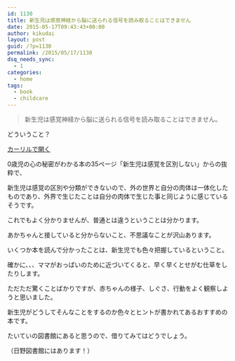 ```yaml
---
id: 1130
title: 新生児は感覚神経から脳に送られる信号を読み取ることはできません
date: 2015-05-17T09:43:43+00:00
author: kikudai
layout: post
guid: /?p=1130
permalink: /2015/05/17/1130
dsq_needs_sync:
  - 1
categories:
  - home
tags:
  - book
  - childcare
---
```

> 新生児は感覚神経から脳に送られる信号を読み取ることはできません。

どういうこと？
  
<!--more-->


  
<a class="calil-widget" href="http://calil.jp/book/4569630154" data-widget-isbn="4569630154" data-widget-appkey="58f03cb403271b112a914da4ea971431" data-widget-width="100%" data-widget-associateid="kikudai-22" data-widget-image="true" data-widget-title="0歳児の心の秘密がわかる本―赤ちゃんて、どうして泣きやんでくれないの?" data-widget-author="H. ヴァン・デ・リート">カーリルで開く</a>

0歳児の心の秘密がわかる本の35ページ「新生児は感覚を区別しない」からの抜粋で、

新生児は感覚の区別や分類ができないので、外の世界と自分の肉体は一体化したものであり、外界で生じたことは自分の肉体で生じた事と同じように感じているそうです。

これでもよく分かりませんが、普通とは違うということは分かります。

あかちゃんと接していると分からないこと、不思議なことが沢山あります。

いくつか本を読んで分かったことは、新生児でも色々把握しているということ。
  
確かに、、、ママがおっぱいのために近づいてくると、早く早くとせがむ仕草をしたりします。

ただただ驚くことばかりですが、赤ちゃんの様子、しぐさ、行動をよく観察しようと思いました。

新生児がどうしてそんなことをするのか色々とヒントが書かれてあるおすすめの本です。

たいていの図書館にあると思うので、借りてみてはどうでしょう。
  
（日野図書館にはあります！）